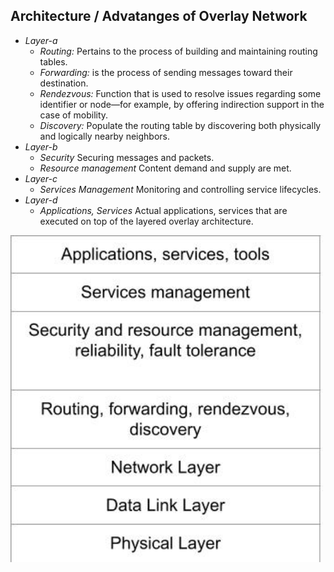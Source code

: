 ## Architecture / Advatanges of Overlay Network
- *Layer-a*
  - *Routing:* Pertains to the process of building and maintaining routing tables. 
  - *Forwarding:* is the process of sending messages toward their destination.
  - *Rendezvous:* Function that is used to resolve issues regarding some identifier or node—for example, by offering indirection support in the case of mobility.
  - *Discovery:* Populate the routing table by discovering both physically and logically nearby neighbors.
- *Layer-b*
  - *Security* Securing messages and packets. 
  - *Resource management* Content demand and supply are met. 
- *Layer-c*
  - *Services Management* Monitoring and controlling service lifecycles.
- *Layer-d*
  - *Applications, Services* Actual applications, services that are executed on top of the layered overlay architecture.

<img src=Overlay_Network.jpg width=500 />
